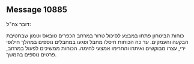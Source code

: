 ## Message 10885

דובר צה"ל:

כוחות הביטחון פתחו במבצע לסיכול טרור במרחב הכפרים טובאס וטמון שבחטיבת הבקעה והעמקים. עד כה הכוחות חיסלו מחבל ופגעו במחבלים נוספים במהלך חילופי ירי, עצרו מבוקשים ואיתרו והחרימו אמצעי לחימה. 
הכוחות ממשיכים לפעול במרחב, פרטים נוספים בהמשך.

